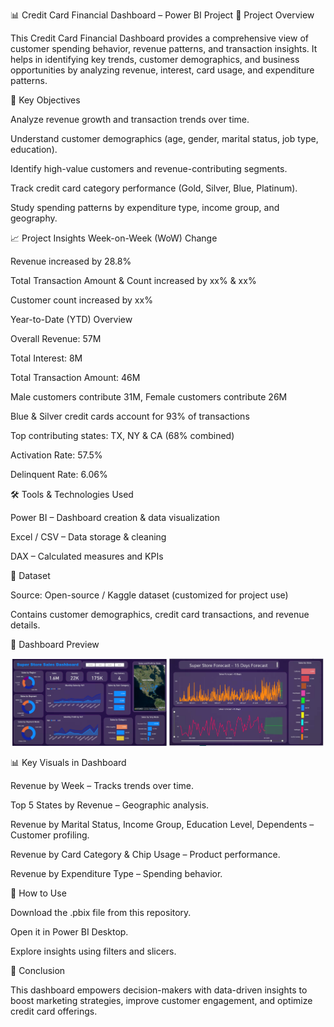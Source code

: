 📊 Credit Card Financial Dashboard – Power BI Project
📌 Project Overview

This Credit Card Financial Dashboard provides a comprehensive view of customer spending behavior, revenue patterns, and transaction insights.
It helps in identifying key trends, customer demographics, and business opportunities by analyzing revenue, interest, card usage, and expenditure patterns.

🎯 Key Objectives

Analyze revenue growth and transaction trends over time.

Understand customer demographics (age, gender, marital status, job type, education).

Identify high-value customers and revenue-contributing segments.

Track credit card category performance (Gold, Silver, Blue, Platinum).

Study spending patterns by expenditure type, income group, and geography.

📈 Project Insights
Week-on-Week (WoW) Change

Revenue increased by 28.8%

Total Transaction Amount & Count increased by xx% & xx%

Customer count increased by xx%

Year-to-Date (YTD) Overview

Overall Revenue: 57M

Total Interest: 8M

Total Transaction Amount: 46M

Male customers contribute 31M, Female customers contribute 26M

Blue & Silver credit cards account for 93% of transactions

Top contributing states: TX, NY & CA (68% combined)

Activation Rate: 57.5%

Delinquent Rate: 6.06%

🛠 Tools & Technologies Used

Power BI – Dashboard creation & data visualization

Excel / CSV – Data storage & cleaning

DAX – Calculated measures and KPIs

📂 Dataset

Source: Open-source / Kaggle dataset (customized for project use)

Contains customer demographics, credit card transactions, and revenue details.

📸 Dashboard Preview
<p align="center"> <img src="https://github.com/Stefan-git-web/Power-BI-Sales-Dashboard/blob/main/Screenshot%202025-07-31%20233938.png?raw=true" width="49%"> <img src="https://github.com/Stefan-git-web/Power-BI-Sales-Dashboard/blob/main/Screenshot%202025-07-31%20234005.png?raw=true" width="49%"> </p>
📊 Key Visuals in Dashboard

Revenue by Week – Tracks trends over time.

Top 5 States by Revenue – Geographic analysis.

Revenue by Marital Status, Income Group, Education Level, Dependents – Customer profiling.

Revenue by Card Category & Chip Usage – Product performance.

Revenue by Expenditure Type – Spending behavior.

🚀 How to Use

Download the .pbix file from this repository.

Open it in Power BI Desktop.

Explore insights using filters and slicers.

📢 Conclusion

This dashboard empowers decision-makers with data-driven insights to boost marketing strategies, improve customer engagement, and optimize credit card offerings.

